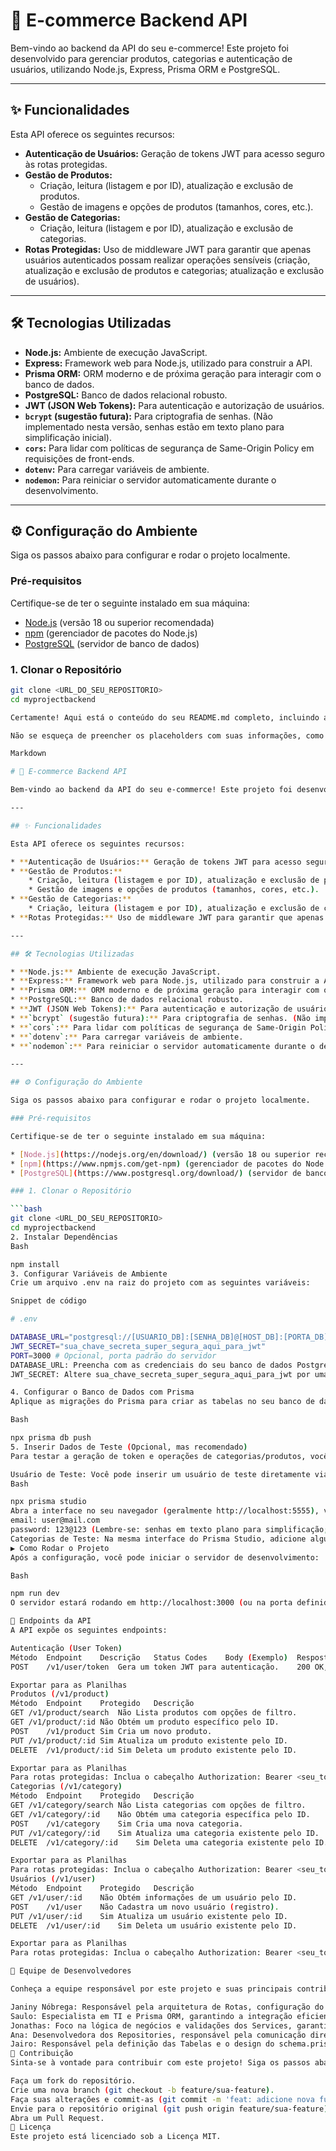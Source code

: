 # 🚀 E-commerce Backend API

Bem-vindo ao backend da API do seu e-commerce! Este projeto foi desenvolvido para gerenciar produtos, categorias e autenticação de usuários, utilizando Node.js, Express, Prisma ORM e PostgreSQL.

---

## ✨ Funcionalidades

Esta API oferece os seguintes recursos:

* **Autenticação de Usuários:** Geração de tokens JWT para acesso seguro às rotas protegidas.
* **Gestão de Produtos:**
    * Criação, leitura (listagem e por ID), atualização e exclusão de produtos.
    * Gestão de imagens e opções de produtos (tamanhos, cores, etc.).
* **Gestão de Categorias:**
    * Criação, leitura (listagem e por ID), atualização e exclusão de categorias.
* **Rotas Protegidas:** Uso de middleware JWT para garantir que apenas usuários autenticados possam realizar operações sensíveis (criação, atualização e exclusão de produtos e categorias; atualização e exclusão de usuários).

---

## 🛠️ Tecnologias Utilizadas

* **Node.js:** Ambiente de execução JavaScript.
* **Express:** Framework web para Node.js, utilizado para construir a API.
* **Prisma ORM:** ORM moderno e de próxima geração para interagir com o banco de dados.
* **PostgreSQL:** Banco de dados relacional robusto.
* **JWT (JSON Web Tokens):** Para autenticação e autorização de usuários.
* **`bcrypt` (sugestão futura):** Para criptografia de senhas. (Não implementado nesta versão, senhas estão em texto plano para simplificação inicial).
* **`cors`:** Para lidar com políticas de segurança de Same-Origin Policy em requisições de front-ends.
* **`dotenv`:** Para carregar variáveis de ambiente.
* **`nodemon`:** Para reiniciar o servidor automaticamente durante o desenvolvimento.

---

## ⚙️ Configuração do Ambiente

Siga os passos abaixo para configurar e rodar o projeto localmente.

### Pré-requisitos

Certifique-se de ter o seguinte instalado em sua máquina:

* [Node.js](https://nodejs.org/en/download/) (versão 18 ou superior recomendada)
* [npm](https://www.npmjs.com/get-npm) (gerenciador de pacotes do Node.js)
* [PostgreSQL](https://www.postgresql.org/download/) (servidor de banco de dados)

### 1. Clonar o Repositório

```bash
git clone <URL_DO_SEU_REPOSITORIO>
cd myprojectbackend

Certamente! Aqui está o conteúdo do seu README.md completo, incluindo a equipe de desenvolvedores, formatado em Markdown e pronto para você copiar e colar diretamente no arquivo na raiz do seu projeto.

Não se esqueça de preencher os placeholders com suas informações, como o URL do seu repositório, credenciais do banco de dados e seus contatos.

Markdown

# 🚀 E-commerce Backend API

Bem-vindo ao backend da API do seu e-commerce! Este projeto foi desenvolvido para gerenciar produtos, categorias e autenticação de usuários, utilizando Node.js, Express, Prisma ORM e PostgreSQL.

---

## ✨ Funcionalidades

Esta API oferece os seguintes recursos:

* **Autenticação de Usuários:** Geração de tokens JWT para acesso seguro às rotas protegidas.
* **Gestão de Produtos:**
    * Criação, leitura (listagem e por ID), atualização e exclusão de produtos.
    * Gestão de imagens e opções de produtos (tamanhos, cores, etc.).
* **Gestão de Categorias:**
    * Criação, leitura (listagem e por ID), atualização e exclusão de categorias.
* **Rotas Protegidas:** Uso de middleware JWT para garantir que apenas usuários autenticados possam realizar operações sensíveis (criação, atualização e exclusão de produtos e categorias; atualização e exclusão de usuários).

---

## 🛠️ Tecnologias Utilizadas

* **Node.js:** Ambiente de execução JavaScript.
* **Express:** Framework web para Node.js, utilizado para construir a API.
* **Prisma ORM:** ORM moderno e de próxima geração para interagir com o banco de dados.
* **PostgreSQL:** Banco de dados relacional robusto.
* **JWT (JSON Web Tokens):** Para autenticação e autorização de usuários.
* **`bcrypt` (sugestão futura):** Para criptografia de senhas. (Não implementado nesta versão, senhas estão em texto plano para simplificação inicial).
* **`cors`:** Para lidar com políticas de segurança de Same-Origin Policy em requisições de front-ends.
* **`dotenv`:** Para carregar variáveis de ambiente.
* **`nodemon`:** Para reiniciar o servidor automaticamente durante o desenvolvimento.

---

## ⚙️ Configuração do Ambiente

Siga os passos abaixo para configurar e rodar o projeto localmente.

### Pré-requisitos

Certifique-se de ter o seguinte instalado em sua máquina:

* [Node.js](https://nodejs.org/en/download/) (versão 18 ou superior recomendada)
* [npm](https://www.npmjs.com/get-npm) (gerenciador de pacotes do Node.js)
* [PostgreSQL](https://www.postgresql.org/download/) (servidor de banco de dados)

### 1. Clonar o Repositório

```bash
git clone <URL_DO_SEU_REPOSITORIO>
cd myprojectbackend
2. Instalar Dependências
Bash

npm install
3. Configurar Variáveis de Ambiente
Crie um arquivo .env na raiz do projeto com as seguintes variáveis:

Snippet de código

# .env

DATABASE_URL="postgresql://[USUARIO_DB]:[SENHA_DB]@[HOST_DB]:[PORTA_DB]/[NOME_DO_SEU_DB]?schema=public"
JWT_SECRET="sua_chave_secreta_super_segura_aqui_para_jwt"
PORT=3000 # Opcional, porta padrão do servidor
DATABASE_URL: Preencha com as credenciais do seu banco de dados PostgreSQL. Exemplo: "postgresql://postgres:senha123@localhost:5432/ecommerce_db?schema=public"
JWT_SECRET: Altere sua_chave_secreta_super_segura_aqui_para_jwt por uma string longa e aleatória. Isso é crucial para a segurança do seu token JWT!

4. Configurar o Banco de Dados com Prisma
Aplique as migrações do Prisma para criar as tabelas no seu banco de dados:

Bash

npx prisma db push
5. Inserir Dados de Teste (Opcional, mas recomendado)
Para testar a geração de token e operações de categorias/produtos, você precisará de alguns dados iniciais.

Usuário de Teste: Você pode inserir um usuário de teste diretamente via Prisma Studio:
Bash

npx prisma studio
Abra a interface no seu navegador (geralmente http://localhost:5555), vá até a tabela User e adicione um novo registro com:
email: user@mail.com
password: 123@123 (Lembre-se: senhas em texto plano para simplificação; em produção, use criptografia como bcrypt).
Categorias de Teste: Na mesma interface do Prisma Studio, adicione algumas categorias na tabela Category (ex: id: 1, name: "Eletrônicos").
▶️ Como Rodar o Projeto
Após a configuração, você pode iniciar o servidor de desenvolvimento:

Bash

npm run dev
O servidor estará rodando em http://localhost:3000 (ou na porta definida em seu .env).

🧪 Endpoints da API
A API expõe os seguintes endpoints:

Autenticação (User Token)
Método	Endpoint	Descrição	Status Codes	Body (Exemplo)	Resposta (Exemplo)
POST	/v1/user/token	Gera um token JWT para autenticação.	200 OK, 400 Bad Request	{ "email": "user@mail.com", "password": "123@123" }	{ "token": "<JWT>" }

Exportar para as Planilhas
Produtos (/v1/product)
Método	Endpoint	Protegido	Descrição
GET	/v1/product/search	Não	Lista produtos com opções de filtro.
GET	/v1/product/:id	Não	Obtém um produto específico pelo ID.
POST	/v1/product	Sim	Cria um novo produto.
PUT	/v1/product/:id	Sim	Atualiza um produto existente pelo ID.
DELETE	/v1/product/:id	Sim	Deleta um produto existente pelo ID.

Exportar para as Planilhas
Para rotas protegidas: Inclua o cabeçalho Authorization: Bearer <seu_token_jwt>.
Categorias (/v1/category)
Método	Endpoint	Protegido	Descrição
GET	/v1/category/search	Não	Lista categorias com opções de filtro.
GET	/v1/category/:id	Não	Obtém uma categoria específica pelo ID.
POST	/v1/category	Sim	Cria uma nova categoria.
PUT	/v1/category/:id	Sim	Atualiza uma categoria existente pelo ID.
DELETE	/v1/category/:id	Sim	Deleta uma categoria existente pelo ID.

Exportar para as Planilhas
Para rotas protegidas: Inclua o cabeçalho Authorization: Bearer <seu_token_jwt>.
Usuários (/v1/user)
Método	Endpoint	Protegido	Descrição
GET	/v1/user/:id	Não	Obtém informações de um usuário pelo ID.
POST	/v1/user	Não	Cadastra um novo usuário (registro).
PUT	/v1/user/:id	Sim	Atualiza um usuário existente pelo ID.
DELETE	/v1/user/:id	Sim	Deleta um usuário existente pelo ID.

Exportar para as Planilhas
Para rotas protegidas: Inclua o cabeçalho Authorization: Bearer <seu_token_jwt>.

👥 Equipe de Desenvolvedores

Conheça a equipe responsável por este projeto e suas principais contribuições:

Janiny Nóbrega: Responsável pela arquitetura de Rotas, configuração do App.js, e implementação dos Controllers e Middleware de autenticação.
Saulo: Especialista em TI e Prisma ORM, garantindo a integração eficiente com o banco de dados.
Jonathas: Foco na lógica de negócios e validações dos Services, garantindo o processamento correto das requisições.
Ana: Desenvolvedora dos Repositories, responsável pela comunicação direta com o banco de dados através do Prisma.
Jairo: Responsável pela definição das Tabelas e o design do schema.prisma, estruturando o modelo de dados.
🤝 Contribuição
Sinta-se à vontade para contribuir com este projeto! Siga os passos abaixo:

Faça um fork do repositório.
Crie uma nova branch (git checkout -b feature/sua-feature).
Faça suas alterações e commit-as (git commit -m 'feat: adicione nova funcionalidade').
Envie para o repositório original (git push origin feature/sua-feature).
Abra um Pull Request.
📄 Licença
Este projeto está licenciado sob a Licença MIT.    
